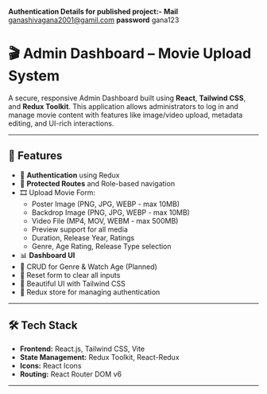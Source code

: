 **Authentication Details for published project:-**
**Mail** ganashivagana2001@gamil.com
**password** gana123

# 🎬 Admin Dashboard – Movie Upload System

A secure, responsive Admin Dashboard built using **React**, **Tailwind CSS**, and **Redux Toolkit**. This application allows administrators to log in and manage movie content with features like image/video upload, metadata editing, and UI-rich interactions.

---

## 🚀 Features

- 🔐 **Authentication** using Redux
- 🧭 **Protected Routes** and Role-based navigation
- 🎞️ Upload Movie Form:
  - Poster Image (PNG, JPG, WEBP - max 10MB)
  - Backdrop Image (PNG, JPG, WEBP - max 10MB)
  - Video File (MP4, MOV, WEBM - max 500MB)
  - Preview support for all media
  - Duration, Release Year, Ratings
  - Genre, Age Rating, Release Type selection
- 📊 **Dashboard UI**
- 📂 CRUD for Genre & Watch Age (Planned)
- 🔄 Reset form to clear all inputs
- 🧼 Beautiful UI with Tailwind CSS
- 🔐 Redux store for managing authentication

---

## 🛠️ Tech Stack

- **Frontend:** React.js, Tailwind CSS, Vite
- **State Management:** Redux Toolkit, React-Redux
- **Icons:** React Icons
- **Routing:** React Router DOM v6

---

